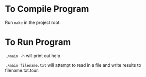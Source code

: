 To Compile Program
==================
Run `make` in the project root.

To Run Program
===============
`./main -h` will print out help

`./main filename.txt` will attempt to read in a file and write results to filename.txt.tour.

